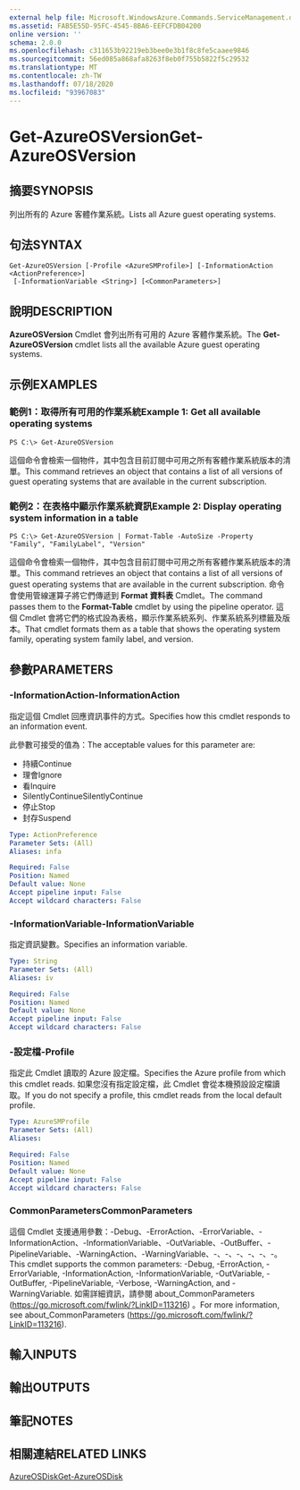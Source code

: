 ```yaml
---
external help file: Microsoft.WindowsAzure.Commands.ServiceManagement.dll-Help.xml
ms.assetid: FAB5E55D-95FC-4545-8BA6-EEFCFDB04200
online version: ''
schema: 2.0.0
ms.openlocfilehash: c311653b92219eb3bee0e3b1f8c8fe5caaee9846
ms.sourcegitcommit: 56ed085a868afa8263f8eb0f755b5822f5c29532
ms.translationtype: MT
ms.contentlocale: zh-TW
ms.lasthandoff: 07/18/2020
ms.locfileid: "93967083"
---
```

# <span data-ttu-id="ac7ca-101">Get-AzureOSVersion</span><span class="sxs-lookup"><span data-stu-id="ac7ca-101">Get-AzureOSVersion</span></span>

## <span data-ttu-id="ac7ca-102">摘要</span><span class="sxs-lookup"><span data-stu-id="ac7ca-102">SYNOPSIS</span></span>
<span data-ttu-id="ac7ca-103">列出所有的 Azure 客體作業系統。</span><span class="sxs-lookup"><span data-stu-id="ac7ca-103">Lists all Azure guest operating systems.</span></span>

## <span data-ttu-id="ac7ca-104">句法</span><span class="sxs-lookup"><span data-stu-id="ac7ca-104">SYNTAX</span></span>

```
Get-AzureOSVersion [-Profile <AzureSMProfile>] [-InformationAction <ActionPreference>]
 [-InformationVariable <String>] [<CommonParameters>]
```

## <span data-ttu-id="ac7ca-105">說明</span><span class="sxs-lookup"><span data-stu-id="ac7ca-105">DESCRIPTION</span></span>
<span data-ttu-id="ac7ca-106">**AzureOSVersion** Cmdlet 會列出所有可用的 Azure 客體作業系統。</span><span class="sxs-lookup"><span data-stu-id="ac7ca-106">The **Get-AzureOSVersion** cmdlet lists all the available Azure guest operating systems.</span></span>

## <span data-ttu-id="ac7ca-107">示例</span><span class="sxs-lookup"><span data-stu-id="ac7ca-107">EXAMPLES</span></span>

### <span data-ttu-id="ac7ca-108">範例1：取得所有可用的作業系統</span><span class="sxs-lookup"><span data-stu-id="ac7ca-108">Example 1: Get all available operating systems</span></span>
```
PS C:\> Get-AzureOSVersion
```

<span data-ttu-id="ac7ca-109">這個命令會檢索一個物件，其中包含目前訂閱中可用之所有客體作業系統版本的清單。</span><span class="sxs-lookup"><span data-stu-id="ac7ca-109">This command retrieves an object that contains a list of all versions of guest operating systems that are available in the current subscription.</span></span>

### <span data-ttu-id="ac7ca-110">範例2：在表格中顯示作業系統資訊</span><span class="sxs-lookup"><span data-stu-id="ac7ca-110">Example 2: Display operating system information in a table</span></span>
```
PS C:\> Get-AzureOSVersion | Format-Table -AutoSize -Property "Family", "FamilyLabel", "Version"
```

<span data-ttu-id="ac7ca-111">這個命令會檢索一個物件，其中包含目前訂閱中可用之所有客體作業系統版本的清單。</span><span class="sxs-lookup"><span data-stu-id="ac7ca-111">This command retrieves an object that contains a list of all versions of guest operating systems that are available in the current subscription.</span></span>
<span data-ttu-id="ac7ca-112">命令會使用管線運算子將它們傳遞到 **Format 資料表** Cmdlet。</span><span class="sxs-lookup"><span data-stu-id="ac7ca-112">The command passes them to the **Format-Table** cmdlet by using the pipeline operator.</span></span>
<span data-ttu-id="ac7ca-113">這個 Cmdlet 會將它們的格式設為表格，顯示作業系統系列、作業系統系列標籤及版本。</span><span class="sxs-lookup"><span data-stu-id="ac7ca-113">That cmdlet formats them as a table that shows the operating system family, operating system family label, and version.</span></span>

## <span data-ttu-id="ac7ca-114">參數</span><span class="sxs-lookup"><span data-stu-id="ac7ca-114">PARAMETERS</span></span>

### <span data-ttu-id="ac7ca-115">-InformationAction</span><span class="sxs-lookup"><span data-stu-id="ac7ca-115">-InformationAction</span></span>
<span data-ttu-id="ac7ca-116">指定這個 Cmdlet 回應資訊事件的方式。</span><span class="sxs-lookup"><span data-stu-id="ac7ca-116">Specifies how this cmdlet responds to an information event.</span></span>

<span data-ttu-id="ac7ca-117">此參數可接受的值為：</span><span class="sxs-lookup"><span data-stu-id="ac7ca-117">The acceptable values for this parameter are:</span></span>

- <span data-ttu-id="ac7ca-118">持續</span><span class="sxs-lookup"><span data-stu-id="ac7ca-118">Continue</span></span>
- <span data-ttu-id="ac7ca-119">理會</span><span class="sxs-lookup"><span data-stu-id="ac7ca-119">Ignore</span></span>
- <span data-ttu-id="ac7ca-120">看</span><span class="sxs-lookup"><span data-stu-id="ac7ca-120">Inquire</span></span>
- <span data-ttu-id="ac7ca-121">SilentlyContinue</span><span class="sxs-lookup"><span data-stu-id="ac7ca-121">SilentlyContinue</span></span>
- <span data-ttu-id="ac7ca-122">停止</span><span class="sxs-lookup"><span data-stu-id="ac7ca-122">Stop</span></span>
- <span data-ttu-id="ac7ca-123">封存</span><span class="sxs-lookup"><span data-stu-id="ac7ca-123">Suspend</span></span>

```yaml
Type: ActionPreference
Parameter Sets: (All)
Aliases: infa

Required: False
Position: Named
Default value: None
Accept pipeline input: False
Accept wildcard characters: False
```

### <span data-ttu-id="ac7ca-124">-InformationVariable</span><span class="sxs-lookup"><span data-stu-id="ac7ca-124">-InformationVariable</span></span>
<span data-ttu-id="ac7ca-125">指定資訊變數。</span><span class="sxs-lookup"><span data-stu-id="ac7ca-125">Specifies an information variable.</span></span>

```yaml
Type: String
Parameter Sets: (All)
Aliases: iv

Required: False
Position: Named
Default value: None
Accept pipeline input: False
Accept wildcard characters: False
```

### <span data-ttu-id="ac7ca-126">-設定檔</span><span class="sxs-lookup"><span data-stu-id="ac7ca-126">-Profile</span></span>
<span data-ttu-id="ac7ca-127">指定此 Cmdlet 讀取的 Azure 設定檔。</span><span class="sxs-lookup"><span data-stu-id="ac7ca-127">Specifies the Azure profile from which this cmdlet reads.</span></span>
<span data-ttu-id="ac7ca-128">如果您沒有指定設定檔，此 Cmdlet 會從本機預設設定檔讀取。</span><span class="sxs-lookup"><span data-stu-id="ac7ca-128">If you do not specify a profile, this cmdlet reads from the local default profile.</span></span>

```yaml
Type: AzureSMProfile
Parameter Sets: (All)
Aliases: 

Required: False
Position: Named
Default value: None
Accept pipeline input: False
Accept wildcard characters: False
```

### <span data-ttu-id="ac7ca-129">CommonParameters</span><span class="sxs-lookup"><span data-stu-id="ac7ca-129">CommonParameters</span></span>
<span data-ttu-id="ac7ca-130">這個 Cmdlet 支援通用參數：-Debug、-ErrorAction、-ErrorVariable、-InformationAction、-InformationVariable、-OutVariable、-OutBuffer、-PipelineVariable、-WarningAction、-WarningVariable、-、-、-、-、-、-。</span><span class="sxs-lookup"><span data-stu-id="ac7ca-130">This cmdlet supports the common parameters: -Debug, -ErrorAction, -ErrorVariable, -InformationAction, -InformationVariable, -OutVariable, -OutBuffer, -PipelineVariable, -Verbose, -WarningAction, and -WarningVariable.</span></span> <span data-ttu-id="ac7ca-131">如需詳細資訊，請參閱 about_CommonParameters (https://go.microsoft.com/fwlink/?LinkID=113216) 。</span><span class="sxs-lookup"><span data-stu-id="ac7ca-131">For more information, see about_CommonParameters (https://go.microsoft.com/fwlink/?LinkID=113216).</span></span>

## <span data-ttu-id="ac7ca-132">輸入</span><span class="sxs-lookup"><span data-stu-id="ac7ca-132">INPUTS</span></span>

## <span data-ttu-id="ac7ca-133">輸出</span><span class="sxs-lookup"><span data-stu-id="ac7ca-133">OUTPUTS</span></span>

## <span data-ttu-id="ac7ca-134">筆記</span><span class="sxs-lookup"><span data-stu-id="ac7ca-134">NOTES</span></span>

## <span data-ttu-id="ac7ca-135">相關連結</span><span class="sxs-lookup"><span data-stu-id="ac7ca-135">RELATED LINKS</span></span>

[<span data-ttu-id="ac7ca-136">AzureOSDisk</span><span class="sxs-lookup"><span data-stu-id="ac7ca-136">Get-AzureOSDisk</span></span>](./Get-AzureOSDisk.md)


